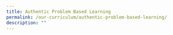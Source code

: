 ```yaml
---
title: Authentic Problem Based Learning
permalink: /our-curriculum/authentic-problem-based-learning/
description: ""
---
```

